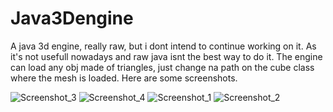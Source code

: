 # Java3Dengine
A java 3d engine, really raw, but i dont intend to continue working on it.
As it's not usefull nowadays and raw java isnt the best way to do it.
The engine can load any obj made of triangles, just change na path on the cube class where the mesh is loaded.
Here are some screenshots. 


![Screenshot_3](https://user-images.githubusercontent.com/96036103/192134171-87a95215-709f-4574-ba90-4137bdd6a39d.png)
![Screenshot_4](https://user-images.githubusercontent.com/96036103/192134172-c44d9bde-a9b8-4ec4-965a-1b74a8f6229f.png)
![Screenshot_1](https://user-images.githubusercontent.com/96036103/192134174-c29344b7-d487-4d74-8dd6-10f09fd6bd6e.png)
![Screenshot_2](https://user-images.githubusercontent.com/96036103/192134175-5b154559-bb6a-41ca-811e-83a67b054adb.png)
